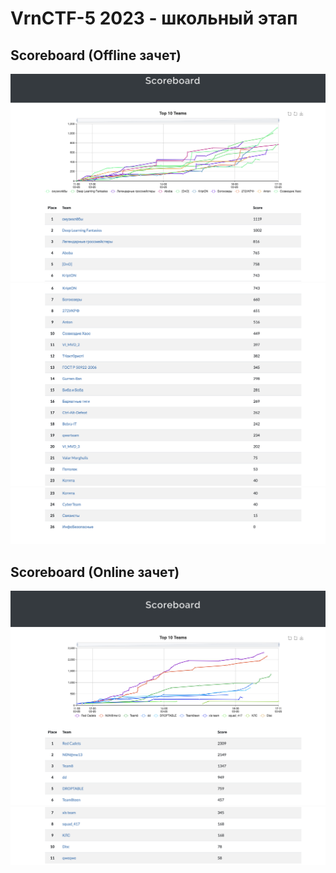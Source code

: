 # VrnCTF-5 2023 - школьный этап

## Scoreboard (Offline зачет)

![](images/csf-1.png)
![](images/csf-2.png)
![](images/csf-3.png)

## Scoreboard (Online зачет)

![](images/online-1.png)
![](images/online-2.png)
